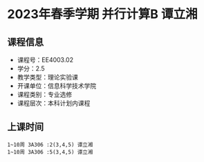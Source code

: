 # 2023年春季学期 并行计算B 谭立湘






## 课程信息

- 课程号：EE4003.02
- 学分：2.5
- 教学类型：理论实验课
- 开课单位：信息科学技术学院
- 课程类别：专业选修
- 课程层次：本科计划内课程

## 上课时间

```
1~10周 3A306 :2(3,4,5) 谭立湘
1~10周 3A306 :5(3,4,5) 谭立湘
```


